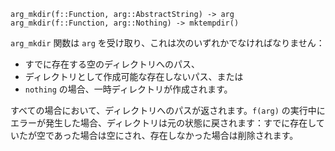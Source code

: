 ```
arg_mkdir(f::Function, arg::AbstractString) -> arg
arg_mkdir(f::Function, arg::Nothing) -> mktempdir()
```

`arg_mkdir` 関数は `arg` を受け取り、これは次のいずれかでなければなりません：

  * すでに存在する空のディレクトリへのパス、
  * ディレクトリとして作成可能な存在しないパス、または
  * `nothing` の場合、一時ディレクトリが作成されます。

すべての場合において、ディレクトリへのパスが返されます。`f(arg)` の実行中にエラーが発生した場合、ディレクトリは元の状態に戻されます：すでに存在していたが空であった場合は空にされ、存在しなかった場合は削除されます。
